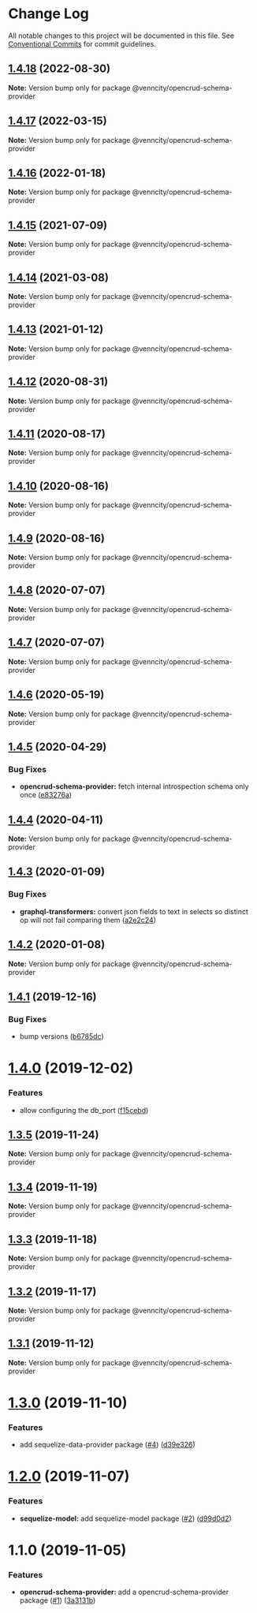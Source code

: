 # Change Log

All notable changes to this project will be documented in this file.
See [Conventional Commits](https://conventionalcommits.org) for commit guidelines.

## [1.4.18](https://github.com/venn-city/graphql-clou/compare/@venncity/opencrud-schema-provider@1.4.17...@venncity/opencrud-schema-provider@1.4.18) (2022-08-30)

**Note:** Version bump only for package @venncity/opencrud-schema-provider





## [1.4.17](https://github.com/venn-city/graphql-clou/compare/@venncity/opencrud-schema-provider@1.4.16...@venncity/opencrud-schema-provider@1.4.17) (2022-03-15)

**Note:** Version bump only for package @venncity/opencrud-schema-provider





## [1.4.16](https://github.com/venn-city/graphql-clou/compare/@venncity/opencrud-schema-provider@1.4.15...@venncity/opencrud-schema-provider@1.4.16) (2022-01-18)

**Note:** Version bump only for package @venncity/opencrud-schema-provider





## [1.4.15](https://github.com/venn-city/graphql-clou/compare/@venncity/opencrud-schema-provider@1.4.14...@venncity/opencrud-schema-provider@1.4.15) (2021-07-09)

**Note:** Version bump only for package @venncity/opencrud-schema-provider





## [1.4.14](https://github.com/venn-city/graphql-clou/compare/@venncity/opencrud-schema-provider@1.4.13...@venncity/opencrud-schema-provider@1.4.14) (2021-03-08)

**Note:** Version bump only for package @venncity/opencrud-schema-provider





## [1.4.13](https://github.com/venn-city/graphql-clou/compare/@venncity/opencrud-schema-provider@1.4.12...@venncity/opencrud-schema-provider@1.4.13) (2021-01-12)

**Note:** Version bump only for package @venncity/opencrud-schema-provider





## [1.4.12](https://github.com/venn-city/graphql-clou/compare/@venncity/opencrud-schema-provider@1.4.11...@venncity/opencrud-schema-provider@1.4.12) (2020-08-31)

**Note:** Version bump only for package @venncity/opencrud-schema-provider





## [1.4.11](https://github.com/venn-city/graphql-clou/compare/@venncity/opencrud-schema-provider@1.4.10...@venncity/opencrud-schema-provider@1.4.11) (2020-08-17)

**Note:** Version bump only for package @venncity/opencrud-schema-provider





## [1.4.10](https://github.com/venn-city/graphql-clou/compare/@venncity/opencrud-schema-provider@1.4.9...@venncity/opencrud-schema-provider@1.4.10) (2020-08-16)

**Note:** Version bump only for package @venncity/opencrud-schema-provider





## [1.4.9](https://github.com/venn-city/graphql-clou/compare/@venncity/opencrud-schema-provider@1.4.8...@venncity/opencrud-schema-provider@1.4.9) (2020-08-16)

**Note:** Version bump only for package @venncity/opencrud-schema-provider





## [1.4.8](https://github.com/venn-city/graphql-clou/compare/@venncity/opencrud-schema-provider@1.4.7...@venncity/opencrud-schema-provider@1.4.8) (2020-07-07)

**Note:** Version bump only for package @venncity/opencrud-schema-provider





## [1.4.7](https://github.com/venn-city/graphql-clou/compare/@venncity/opencrud-schema-provider@1.4.6...@venncity/opencrud-schema-provider@1.4.7) (2020-07-07)

**Note:** Version bump only for package @venncity/opencrud-schema-provider





## [1.4.6](https://github.com/venn-city/graphql-clou/compare/@venncity/opencrud-schema-provider@1.4.5...@venncity/opencrud-schema-provider@1.4.6) (2020-05-19)

**Note:** Version bump only for package @venncity/opencrud-schema-provider





## [1.4.5](https://github.com/venn-city/graphql-clou/compare/@venncity/opencrud-schema-provider@1.4.4...@venncity/opencrud-schema-provider@1.4.5) (2020-04-29)


### Bug Fixes

* **opencrud-schema-provider:** fetch internal introspection schema only once ([e83276a](https://github.com/venn-city/graphql-clou/commit/e83276aea7a55eec38ff4ce415a986ddbfdd93c9))





## [1.4.4](https://github.com/venn-city/graphql-clou/compare/@venncity/opencrud-schema-provider@1.4.3...@venncity/opencrud-schema-provider@1.4.4) (2020-04-11)

**Note:** Version bump only for package @venncity/opencrud-schema-provider





## [1.4.3](https://github.com/venn-city/graphql-clou/compare/@venncity/opencrud-schema-provider@1.4.2...@venncity/opencrud-schema-provider@1.4.3) (2020-01-09)


### Bug Fixes

* **graphql-transformers:** convert json fields to text in selects so distinct op will not fail comparing them ([a2e2c24](https://github.com/venn-city/graphql-clou/commit/a2e2c2400c4ae41531d456aea840004264257d23))





## [1.4.2](https://github.com/venn-city/graphql-clou/compare/@venncity/opencrud-schema-provider@1.4.1...@venncity/opencrud-schema-provider@1.4.2) (2020-01-08)

**Note:** Version bump only for package @venncity/opencrud-schema-provider





## [1.4.1](https://github.com/venn-city/graphql-clou/compare/@venncity/opencrud-schema-provider@1.4.0...@venncity/opencrud-schema-provider@1.4.1) (2019-12-16)


### Bug Fixes

* bump versions ([b6785dc](https://github.com/venn-city/graphql-clou/commit/b6785dc9b12952946cfaebeb8256eb43a4ba99dc))





# [1.4.0](https://github.com/venn-city/graphql-clou/compare/@venncity/opencrud-schema-provider@1.3.5...@venncity/opencrud-schema-provider@1.4.0) (2019-12-02)


### Features

* allow configuring the db_port ([f15cebd](https://github.com/venn-city/graphql-clou/commit/f15cebd047aa32aeab400a08c2ed82cff5b60b1c))





## [1.3.5](https://github.com/venn-city/graphql-clou/compare/@venncity/opencrud-schema-provider@1.3.4...@venncity/opencrud-schema-provider@1.3.5) (2019-11-24)

**Note:** Version bump only for package @venncity/opencrud-schema-provider





## [1.3.4](https://github.com/venn-city/graphql-clou/compare/@venncity/opencrud-schema-provider@1.3.3...@venncity/opencrud-schema-provider@1.3.4) (2019-11-19)

**Note:** Version bump only for package @venncity/opencrud-schema-provider





## [1.3.3](https://github.com/venn-city/graphql-clou/compare/@venncity/opencrud-schema-provider@1.3.2...@venncity/opencrud-schema-provider@1.3.3) (2019-11-18)

**Note:** Version bump only for package @venncity/opencrud-schema-provider





## [1.3.2](https://github.com/venn-city/graphql-clou/compare/@venncity/opencrud-schema-provider@1.3.1...@venncity/opencrud-schema-provider@1.3.2) (2019-11-17)

**Note:** Version bump only for package @venncity/opencrud-schema-provider





## [1.3.1](https://github.com/venn-city/graphql-clou/compare/@venncity/opencrud-schema-provider@1.3.0...@venncity/opencrud-schema-provider@1.3.1) (2019-11-12)

**Note:** Version bump only for package @venncity/opencrud-schema-provider





# [1.3.0](https://github.com/venn-city/graphql-clou/compare/@venncity/opencrud-schema-provider@1.2.0...@venncity/opencrud-schema-provider@1.3.0) (2019-11-10)


### Features

* add sequelize-data-provider package ([#4](https://github.com/venn-city/graphql-clou/issues/4)) ([d39e326](https://github.com/venn-city/graphql-clou/commit/d39e3264aced2b722cc81ac69de4ac354ec100a4))





# [1.2.0](https://github.com/venn-city/graphql-clou/compare/@venncity/opencrud-schema-provider@1.1.0...@venncity/opencrud-schema-provider@1.2.0) (2019-11-07)


### Features

* **sequelize-model:** add sequelize-model package ([#2](https://github.com/venn-city/graphql-clou/issues/2)) ([d99d0d2](https://github.com/venn-city/graphql-clou/commit/d99d0d253c527a0ecc9089bb8fce20eb60b961d3))





# 1.1.0 (2019-11-05)


### Features

* **opencrud-schema-provider:** add a opencrud-schema-provider package ([#1](https://github.com/venn-city/graphql-clou/issues/1)) ([3a3131b](https://github.com/venn-city/graphql-clou/commit/3a3131b941aaf007adb989d08a61bd27d67a752d))
